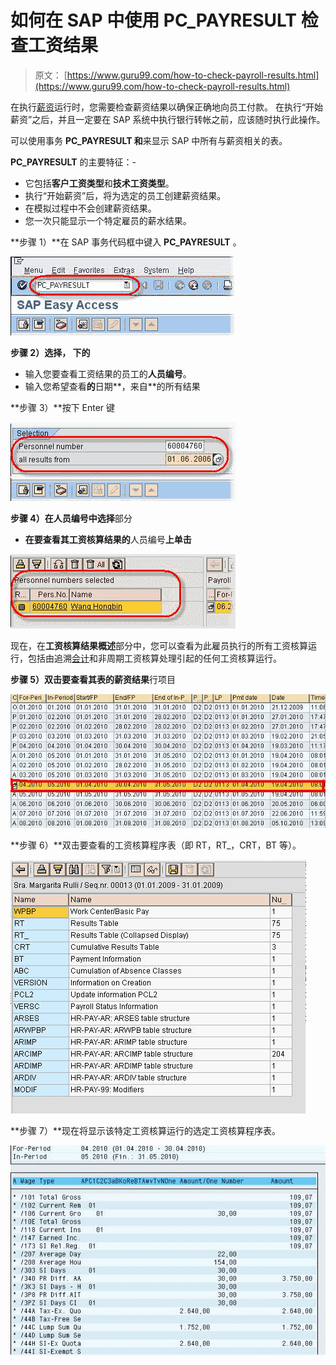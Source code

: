 # 如何在 SAP 中使用 PC_PAYRESULT 检查工资结果

> 原文： [https://www.guru99.com/how-to-check-payroll-results.html](https://www.guru99.com/how-to-check-payroll-results.html)

在执行[薪资](/sap-payroll.html)运行时，您需要检查薪资结果以确保正确地向员工付款。 在执行“开始薪资”之后，并且一定要在 SAP 系统中执行银行转帐之前，应该随时执行此操作。

可以使用事务 **PC_PAYRESULT 和**来显示 SAP 中所有与薪资相关的表。

**PC_PAYRESULT** 的主要特征：-

*   它包括**客户工资类型**和**技术工资类型**。
*   执行“开始薪资”后，将为选定的员工创建薪资结果。
*   在模拟过程中不会创建薪资结果。
*   您一次只能显示一个特定雇员的薪水结果。

**步骤 1）**在 SAP 事务代码框中键入 **PC_PAYRESULT** 。

[![](img/3b928de9d89768057485bc5a38d5bcaa.png "sap-display-pay-results")](/images/sap/2010/10/sap-display-pay-results.jpg)

**步骤 2）**选择**，
下的**

*   输入您要查看工资结果的员工的**人员编号**。
*   输入您希望查看**的**日期**，来自**的所有结果

**步骤 3）**按下 Enter 键

**[![](img/bdd73c600a92613b93ec0fb7eaa9a2b6.png "sap-display-pay-results")](/images/sap/2010/10/sap-display-pay-results1.jpg)** 

**步骤 4）**在**人员编号中选择**部分

*   **在要查看其工资核算结果的**人员编号**上单击**

[![](img/9c0d08553ac7ec37b39e48020501cbb4.png "sap-display-pay-results")](/images/sap/2010/10/sap-display-pay-results2.jpg)

现在，在**工资核算结果概述**部分中，您可以查看为此雇员执行的所有工资核算运行，包括由追溯[会计](/accounting.html)和非周期工资核算处理引起的任何工资核算运行。

**步骤 5）**双击要查看其表的**薪资结果**行项目

[![](img/1165babc090a160a477d62eaec48e450.png "sap-display-pay-results-1")](/images/sap/2010/10/sap-display-pay-results-11.jpg)

**步骤 6）**双击要查看的工资核算程序表（即 RT，RT_，CRT，BT 等）。

[![](img/90120913219fdca30bbaad6c782e73b6.png "sap-display-pay-results")](/images/sap/2010/10/sap-display-pay-results3.jpg)

**步骤 7）**现在将显示该特定工资核算运行的选定工资核算程序表。

[![](img/5687d4e9a6ff1c44ef43b5ef3bea8af3.png "sap-display-pay-results")](/images/sap/2010/10/sap-display-pay-results4.jpg)